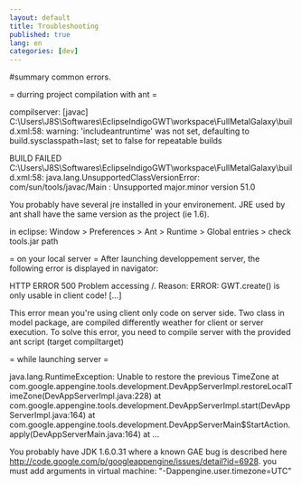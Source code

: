 ```yaml
---
layout: default
title: Troubleshooting
published: true
lang: en
categories: [dev]
---
```

#summary common errors.

= durring project compilation with ant =

compilserver:
    [javac] C:\Users\J8S\Softwares\EclipseIndigoGWT\workspace\FullMetalGalaxy\build.xml:58: warning: 'includeantruntime' was not set, defaulting to build.sysclasspath=last; set to false for repeatable builds 

BUILD FAILED
C:\Users\J8S\Softwares\EclipseIndigoGWT\workspace\FullMetalGalaxy\build.xml:58: java.lang.UnsupportedClassVersionError: com/sun/tools/javac/Main : Unsupported major.minor version 51.0


You probably have several jre installed in your environement. JRE used by ant shall have the same version as the project (ie 1.6).

in eclipse:
Window > Preferences > Ant > Runtime > Global entries > check tools.jar path

= on your local server =
After launching developpement server, the following error is displayed in navigator:

HTTP ERROR 500
Problem accessing /. Reason:
    ERROR: GWT.create() is only usable in client code! [...]

This error mean you're using client only code on server side.
Two class in model package, are compiled differently weather for client or server execution.
To solve this error, you need to compile server with the provided ant script (target compiltarget)

= while launching server =

java.lang.RuntimeException: Unable to restore the previous TimeZone 
at com.google.appengine.tools.development.DevAppServerImpl.restoreLocalTimeZone(DevAppServerImpl.java:228) 
at com.google.appengine.tools.development.DevAppServerImpl.start(DevAppServerImpl.java:164) 
at com.google.appengine.tools.development.DevAppServerMain$StartAction.apply(DevAppServerMain.java:164) 
at
...

You probably have JDK 1.6.0.31 where a known GAE bug is described here http://code.google.com/p/googleappengine/issues/detail?id=6928.
you must add arguments in virtual machine: "-Dappengine.user.timezone=UTC"